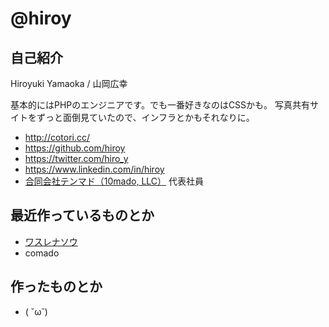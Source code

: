 # @hiroy

## 自己紹介

Hiroyuki Yamaoka / 山岡広幸

基本的にはPHPのエンジニアです。でも一番好きなのはCSSかも。
写真共有サイトをずっと面倒見ていたので、インフラとかもそれなりに。

- http://cotori.cc/
- https://github.com/hiroy
- https://twitter.com/hiro_y
- https://www.linkedin.com/in/hiroy
- [合同会社テンマド（10mado, LLC）](http://10mado.jp) 代表社員


## 最近作っているものとか

- [ワスレナソウ](https://github.com/10mado/wasurena-so)
- comado


## 作ったものとか

- ( ˘ω˘)
